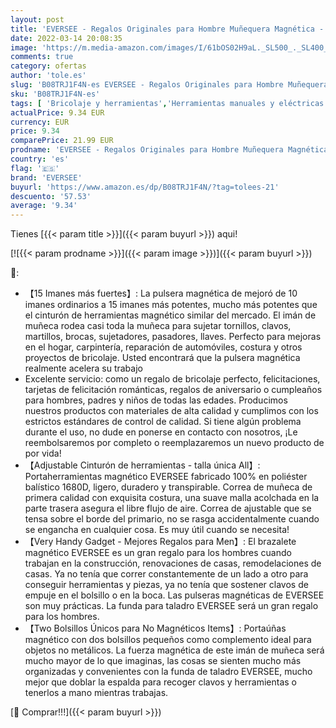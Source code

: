```yaml
---
layout: post
title: 'EVERSEE - Regalos Originales para Hombre Muñequera Magnética - Ideas Regalos Hombre Navidad  Padre Regalos Originales y Utiles Gadgets  Regalos San Valentin  Dia Del Padre Regalos  Regalos para Mecanicos Papa'
date: 2022-03-14 20:08:35
image: 'https://m.media-amazon.com/images/I/61bOS02H9aL._SL500_._SL400_.jpg'
comments: true
category: ofertas
author: 'tole.es'
slug: 'B08TRJ1F4N-es EVERSEE - Regalos Originales para Hombre Muñequera...'
sku: 'B08TRJ1F4N-es'
tags: [ 'Bricolaje y herramientas','Herramientas manuales y eléctricas','Organizadores de herramientas','eversee','navidad', ]
actualPrice: 9.34 EUR
currency: EUR
price: 9.34
comparePrice: 21.99 EUR
prodname: 'EVERSEE - Regalos Originales para Hombre Muñequera Magnética - Ideas Regalos Hombre Navidad  Padre Regalos Originales y Utiles Gadgets  Regalos San Valentin  Dia Del Padre Regalos  Regalos para Mecanicos Papa'
country: 'es'
flag: '🇪🇸'
brand: 'EVERSEE'
buyurl: 'https://www.amazon.es/dp/B08TRJ1F4N/?tag=tolees-21'
descuento: '57.53'
average: '9.34'
---
```


Tienes [{{< param title >}}]({{< param buyurl >}}) aqui!

[![{{< param prodname >}}]({{< param image >}})]({{< param buyurl >}})

🔎:

- 【15 Imanes más fuertes】: La pulsera magnética de mejoró de 10 imanes ordinarios a 15 imanes más potentes, mucho más potentes que el cinturón de herramientas magnético similar del mercado. El imán de muñeca rodea casi toda la muñeca para sujetar tornillos, clavos, martillos, brocas, sujetadores, pasadores, llaves. Perfecto para mejoras en el hogar, carpintería, reparación de automóviles, costura y otros proyectos de bricolaje. Usted encontrará que la pulsera magnética realmente acelera su trabajo
- Excelente servicio: como un regalo de bricolaje perfecto, felicitaciones, tarjetas de felicitación románticas, regalos de aniversario o cumpleaños para hombres, padres y niños de todas las edades. Producimos nuestros productos con materiales de alta calidad y cumplimos con los estrictos estándares de control de calidad. Si tiene algún problema durante el uso, no dude en ponerse en contacto con nosotros, ¡Le reembolsaremos por completo o reemplazaremos un nuevo producto de por vida!
- 【Adjustable Cinturón de herramientas - talla única All】: Portaherramientas magnético EVERSEE fabricado 100% en poliéster balístico 1680D, ligero, duradero y transpirable. Correa de muñeca de primera calidad con exquisita costura, una suave malla acolchada en la parte trasera asegura el libre flujo de aire. Correa de ajustable que se tensa sobre el borde del primario, no se rasga accidentalmente cuando se engancha en cualquier cosa. Es muy útil cuando se necesita!
- 【Very Handy Gadget - Mejores Regalos para Men】: El brazalete magnético EVERSEE es un gran regalo para los hombres cuando trabajan en la construcción, renovaciones de casas, remodelaciones de casas. Ya no tenía que correr constantemente de un lado a otro para conseguir herramientas y piezas, ya no tenía que sostener clavos de empuje en el bolsillo o en la boca. Las pulseras magnéticas de EVERSEE son muy prácticas. La funda para taladro EVERSEE será un gran regalo para los hombres.
- 【Two Bolsillos Únicos para No Magnéticos Items】: Portaúñas magnético con dos bolsillos pequeños como complemento ideal para objetos no metálicos. La fuerza magnética de este imán de muñeca será mucho mayor de lo que imaginas, las cosas se sienten mucho más organizadas y convenientes con la funda de taladro EVERSEE, mucho mejor que doblar la espalda para recoger clavos y herramientas o tenerlos a mano mientras trabajas.

[🛒 Comprar!!!]({{< param buyurl >}})
